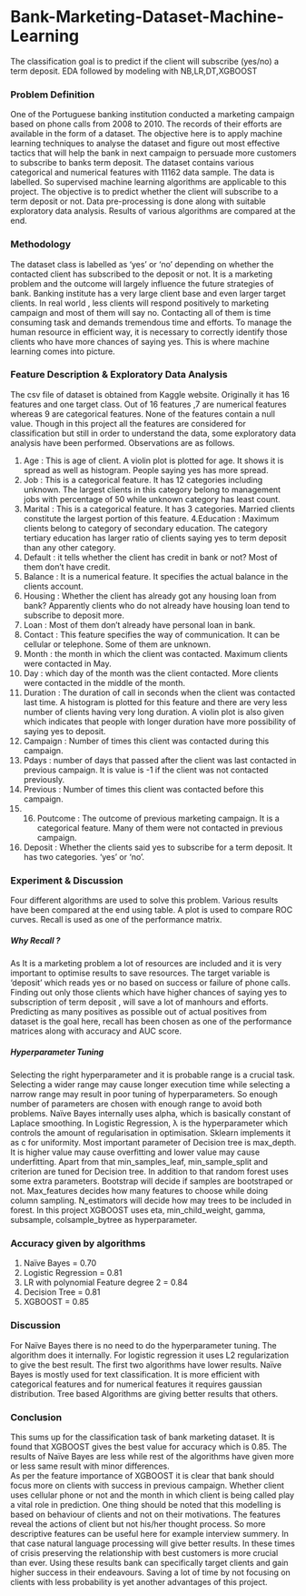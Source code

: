 # Bank-Marketing-Dataset-Machine-Learning
The classification goal is to predict if the client will subscribe (yes/no) a term deposit. EDA followed by modeling with NB,LR,DT,XGBOOST

### Problem Definition  
One of the Portuguese banking institution conducted a marketing campaign based on phone calls from 2008 to 2010. The records of their efforts are available in the form of a dataset. The objective here is to apply machine learning techniques to analyse the dataset and figure out most effective tactics that will help the bank in next campaign to persuade more customers to subscribe to banks term deposit.
The dataset contains various categorical and numerical features with 11162 data sample. The data is labelled. So supervised machine learning algorithms are applicable to this project. The objective is to predict whether the client will subscribe to a term deposit or not. Data pre-processing is done along with suitable exploratory data analysis. Results of various algorithms are compared at the end.

### Methodology  
The dataset class is labelled as ‘yes’ or ‘no’ depending on whether the contacted client has subscribed to the deposit or not. It is a marketing problem and the outcome will largely influence the future strategies of bank. Banking institute has a very large client base and even larger target clients. In real world , less clients will respond positively to marketing campaign and most of them will say no. Contacting all of them is time consuming task and demands tremendous time and efforts. To manage the human resource in efficient way, it is necessary to correctly identify those clients who have more chances of saying yes. This is where machine learning comes into picture.

### Feature Description & Exploratory Data Analysis
The csv file of dataset is obtained from Kaggle website. Originally it has 16 features and one target class. Out of 16 features ,7 are numerical features whereas 9 are categorical features. None of the features contain a null value. Though in this project all the features are considered for classification but still in order to understand the data, some exploratory data analysis have been performed. Observations are as follows. 
1. Age : This is age of client. A violin plot is plotted for age. It shows it is spread as well as histogram. People saying yes has more spread. 
2. Job : This is a categorical feature. It has 12 categories including unknown. The largest clients in this category belong to management jobs with percentage of 50 while unknown category has least count. 
3. Marital : This is a categorical feature. It has 3 categories. Married clients constitute the largest portion of this feature.
4.Education : Maximum clients belong to category of secondary education. The category tertiary education has larger ratio of clients saying yes to term deposit than any other category. 
5. Default : it tells whether the client has credit in bank or not? Most of them don’t have credit. 
6. Balance : It is a numerical feature. It specifies the actual balance in the clients account. 
7. Housing : Whether the client has already got any housing loan from bank? Apparently clients who do not already have housing loan tend to subscribe to deposit more. 
8. Loan : Most of them don’t already have personal loan in bank.
9. Contact : This feature specifies the way of communication. It can be cellular or telephone. Some of them are unknown. 
10. Month : the month in which the client was contacted. Maximum clients were contacted in May. 
11. Day : which day of the month was the client contacted. More clients were contacted in the middle of the month. 
12. Duration : The duration of call in seconds when the client was contacted last time. A histogram is plotted for this feature and there are very less number of clients having very long duration. A violin plot is also given which indicates that people with longer duration have more possibility of saying yes to deposit. 
13. Campaign : Number of times this client was contacted during this campaign. 
14. Pdays : number of days that passed after the client was last contacted in previous campaign. It is value is -1 if the client was not contacted previously. 
15. Previous : Number of times this client was contacted before this campaign.
16. 16. Poutcome : The outcome of previous marketing campaign. It is a categorical feature. Many of them were not contacted in previous campaign. 	
17. Deposit : Whether the clients said yes to subscribe for a term deposit. It has two categories. ‘yes’ or ‘no’.

### Experiment & Discussion
Four different algorithms are used to solve this problem. Various results have been compared at the end using table. A plot is used to compare ROC curves. Recall is used as one of the performance matrix.
##### Why Recall ?
As It is a marketing problem a lot of resources are included and it is very important to optimise results to save resources. The target variable is ‘deposit’ which reads yes or no based on success or failure of phone calls. Finding out only those clients which have higher chances of saying yes to subscription of term deposit , will save a lot of manhours and efforts. Predicting as many positives as possible out of actual positives from dataset is the goal here, recall has been chosen as one of the performance matrices along with accuracy and AUC score.
##### Hyperparameter Tuning
Selecting the right hyperparameter and it is probable range is a crucial task. Selecting a wider range may cause longer execution time while selecting a narrow range may result in poor tuning of hyperparameters. So enough number of parameters are chosen with enough range to avoid both problems. Naïve Bayes internally uses alpha, which is basically constant of Laplace smoothing. In Logistic Regression, λ is the hyperparameter which controls the amount of regularisation in optimisation. Sklearn implements it as c for uniformity. Most important parameter of Decision tree is max_depth. It is higher value may cause overfitting and lower value may cause underfitting. Apart from that min_samples_leaf, min_sample_split and criterion are tuned for Decision tree. In addition to that random forest uses some extra parameters. Bootstrap will decide if samples are bootstraped or not. Max_features decides how many features to choose while doing column sampling. N_estimators will decide how may trees to be included in forest. In this project XGBOOST uses eta, min_child_weight, gamma, subsample, colsample_bytree as hyperparameter. 

### Accuracy given by algorithms

1. Naïve Bayes = 0.70
2. Logistic Regression	=	0.81
3. LR with polynomial Feature degree 2	=	0.84
4. Decision Tree	=	0.81
5. XGBOOST	=	0.85

### Discussion
For Naïve Bayes there is no need to do the hyperparameter tuning. The algorithm does it internally. For logistic regression it uses L2 regularization to give the best result. The first two algorithms have lower results. Naïve Bayes is mostly used for text classification. It is more efficient with categorical features and for numerical features it requires gaussian distribution. Tree based Algorithms are giving better results that others.

### Conclusion
This sums up for the classification task of bank marketing dataset. It is found that XGBOOST gives the best value for accuracy which is 0.85. The results of Naïve Bayes are less while rest of the algorithms have given more or less same result with minor differences.  
As per the feature importance of XGBOOST it is clear that bank should focus more on clients with success in previous campaign. Whether client uses cellular phone or not and the month in which client is being called play a vital role in prediction. One thing should be noted that  this modelling is based on behaviour of clients and not on their motivations. The features reveal the actions of client but not his/her thought process. So more descriptive features can be useful here for example interview summery. In that case natural language processing will give better results. 
In these times of crisis preserving the relationship with best customers is more crucial than ever. Using these results bank can specifically target clients and gain higher success in their endeavours. Saving a lot of time by not focusing on clients with less probability is yet another advantages of this project.
